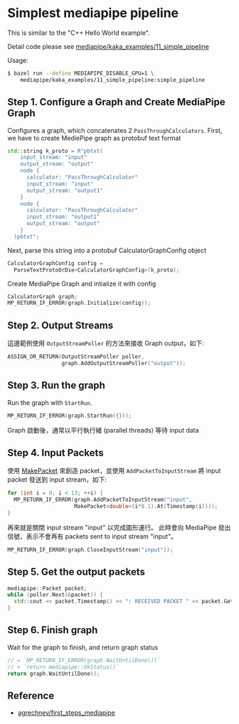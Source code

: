 # Simplest mediapipe pipeline

This is similar to the "C++ Hello World example".

Detail code please see [mediapipe/kaka_examples/11_simple_pipeline](https://github.com/kaka-lin/mediapipe/tree/kaka/mediapipe/kaka_examples/11_simple_pipeline)

Usage:

```bash
$ bazel run --define MEDIAPIPE_DISABLE_GPU=1 \
    mediapipe/kaka_examples/11_simple_pipeline:simple_pipeline
```

## Step 1. Configure a Graph and Create MediaPipe Graph

Configures a graph, which concatenates 2 `PassThroughCalculators`. First, we have to create MediePipe graph as protobuf text format

```cpp
std::string k_proto = R"pbtxt(
    input_stream: "input"
    output_stream: "output"
    node {
      calculator: "PassThroughCalculator"
      input_stream: "input"
      output_stream: "output1"
    }
    node {
      calculator: "PassThroughCalculator"
      input_stream: "output1"
      output_stream: "output"
    }
  )pbtxt";
```

Next, parse this string into a protobuf CalculatorGraphConfig object

```cpp
CalculatorGraphConfig config =
  ParseTextProtoOrDie<CalculatorGraphConfig>(k_proto);
```

Create MediaPipe Graph and intialize it with config

```cpp
CalculatorGraph graph;
MP_RETURN_IF_ERROR(graph.Initialize(config));
```

## Step 2. Output Streams

這邊範例使用 `OutputStreamPoller` 的方法來接收 Graph output，如下:

```cpp
ASSIGN_OR_RETURN(OutputStreamPoller poller,
                 graph.AddOutputStreamPoller("output"));
```

## Step 3. Run the graph

Run the graph with `StartRun`.

```cpp
MP_RETURN_IF_ERROR(graph.StartRun({}));
```

Graph 啟動後，通常以平行執行緒 (parallel threads) 等待 input data

## Step 4. Input Packets

使用 [MakePacket](https://github.com/google/mediapipe/blob/master/mediapipe/framework/packet.h) 來創造 packet，並使用 `AddPacketToInputStream` 將 input packet 發送到 input stream，如下:

```cpp
for (int i = 0; i < 13; ++i) {
  MP_RETURN_IF_ERROR(graph.AddPacketToInputStream("input",
                     MakePacket<double>(i*0.1).At(Timestamp(i))));
}
```

再來就是關閉 input stream "input" 以完成圖形運行。 此時會向 MediaPipe 發出信號，表示不會再有 packets sent to input stream "input"。

```cpp
MP_RETURN_IF_ERROR(graph.CloseInputStream("input"));
```

## Step 5. Get the output packets

```cpp
mediapipe::Packet packet;
while (poller.Next(&packet)) {
  std::cout << packet.Timestamp() << ": RECEIVED PACKET " << packet.Get<double>() << std::endl;
}
```

## Step 6. Finish graph

Wait for the graph to finish, and return graph status

```cpp
// = `MP_RETURN_IF_ERROR(graph.WaitUntilDone())`
// + `return mediapipe::OkStatus()`
return graph.WaitUntilDone();
```

## Reference

- [agrechnev/first_steps_mediapipe](https://github.com/agrechnev/first_steps_mediapipe/tree/master/first_steps)
